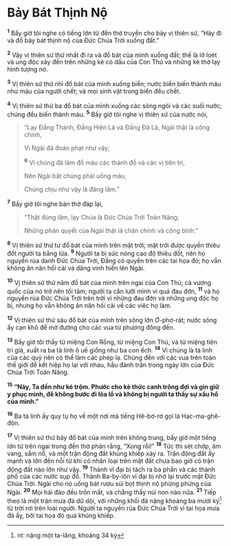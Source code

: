 # Bảy Bát Thịnh Nộ
<sup><b>1</b></sup> Bấy giờ tôi nghe có tiếng lớn từ đền thờ truyền cho bảy vị thiên sứ, “Hãy đi và đổ bảy bát thịnh nộ của Đức Chúa Trời xuống đất.”

<sup><b>2</b></sup> Vậy vị thiên sứ thứ nhất đi ra và đổ bát của mình xuống đất; thế là lở loét và ung độc xảy đến trên những kẻ có dấu của Con Thú và những kẻ thờ lạy hình tượng nó.

<sup><b>3</b></sup> Vị thiên sứ thứ nhì đổ bát của mình xuống biển; nước biển biến thành máu như máu của người chết; và mọi sinh vật trong biển đều chết.

<sup><b>4</b></sup> Vị thiên sứ thứ ba đổ bát của mình xuống các sông ngòi và các suối nước; chúng đều biến thành máu. <sup><b>5</b></sup> Bấy giờ tôi nghe vị thiên sứ của nước nói,

> “Lạy Đấng Thánh, Đấng Hiện Là và Đấng Đã Là, Ngài thật là công chính,
>
> Vì Ngài đã đoán phạt như vậy;
>
> <sup><b>6</b></sup> Vì chúng đã làm đổ máu các thánh đồ và các vị tiên tri,
>
> Nên Ngài bắt chúng phải uống máu,
>
> Chúng chịu như vậy là đáng lắm.”

<sup><b>7</b></sup> Bấy giờ tôi nghe bàn thờ đáp lại,

> “Thật đúng lắm, lạy Chúa là Đức Chúa Trời Toàn Năng;
>
> Những phán quyết của Ngài thật là chân chính và công bình.”

<sup><b>8</b></sup> Vị thiên sứ thứ tư đổ bát của mình trên mặt trời; mặt trời được quyền thiêu đốt người ta bằng lửa. <sup><b>9</b></sup> Người ta bị sức nóng cao độ thiêu đốt, nên họ nguyền rủa danh Đức Chúa Trời, Đấng có quyền trên các tai họa đó; họ vẫn không ăn năn hối cải và dâng vinh hiển lên Ngài.

<sup><b>10</b></sup> Vị thiên sứ thứ năm đổ bát của mình trên ngai của Con Thú; cả vương quốc của nó trở nên tối tăm; người ta cắn lưỡi mình vì quá đau đớn, <sup><b>11</b></sup> và họ nguyền rủa Đức Chúa Trời trên trời vì những đau đớn và những ung độc họ bị, nhưng họ vẫn không ăn năn hối cải về các việc họ làm.

<sup><b>12</b></sup> Vị thiên sứ thứ sáu đổ bát của mình trên sông lớn Ơ-phơ-rát; nước sông ấy cạn khô để mở đường cho các vua từ phương đông đến.

<sup><b>13</b></sup> Bấy giờ tôi thấy từ miệng Con Rồng, từ miệng Con Thú, và từ miệng tiên tri giả, xuất ra ba tà linh ô uế giống như ba con ếch. <sup><b>14</b></sup> Vì chúng là tà linh của các quỷ nên có thể làm các phép lạ. Chúng đến với các vua trên toàn thế giới để kết hiệp họ lại với nhau, hầu đánh trận trong ngày lớn của Đức Chúa Trời Toàn Năng.

<sup><b>15</b></sup> **“Này, Ta đến như kẻ trộm. Phước cho kẻ thức canh trông đợi và gìn giữ y phục mình, để không bước đi lõa lồ và không bị người ta thấy sự xấu hổ của mình.”**

<sup><b>16</b></sup> Ba tà linh ấy quy tụ họ về một nơi mà tiếng Hê-bơ-rơ gọi là Hạc-ma-ghê-đôn.

<sup><b>17</b></sup> Vị thiên sứ thứ bảy đổ bát của mình trên không trung, bấy giờ một tiếng lớn từ trên ngai trong đền thờ phán rằng, “Xong rồi!” <sup><b>18</b></sup> Tức thì sét chớp, âm vang, sấm nổ, và một trận động đất khủng khiếp xảy ra. Trận động đất ấy mạnh và lớn đến nỗi từ khi có nhân loại trên mặt đất chưa bao giờ có trận động đất nào lớn như vậy. <sup><b>19</b></sup> Thành vĩ đại bị tách ra ba phần và các thành phố của các nước sụp đổ. Thành Ba-by-lôn vĩ đại bị nhớ lại trước mặt Đức Chúa Trời. Ngài cho nó uống bát rượu sủi bọt thịnh nộ phừng phừng của Ngài. <sup><b>20</b></sup> Mọi hải đảo đều trốn mất, và chẳng thấy núi non nào nữa. <sup><b>21</b></sup> Tiếp theo là một trận mưa đá dữ dội, với những khối đá nặng khoảng ba mươi ký[^1-cab70bd5-6e46-41d6-8eac-bc34fa9c0b59] từ trời rơi trên loài người. Người ta nguyền rủa Đức Chúa Trời vì tai họa mưa đá ấy, bởi tai họa đó quá khủng khiếp.

[^1-cab70bd5-6e46-41d6-8eac-bc34fa9c0b59]: nt: nặng một ta-lâng, khoảng 34 ký